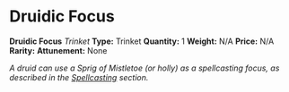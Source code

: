 # Druidic Focus

**Druidic Focus**
_Trinket_
**Type:** Trinket
**Quantity:** 1
**Weight:** N/A
**Price:** N/A
**Rarity:** 
**Attunement:** None

*A druid can use a Sprig of Mistletoe (or holly) as a spellcasting focus, as described in the <a href="https://www.dndbeyond.com/compendium/rules/basic-rules/spellcasting#MaterialM" rel="nofollow">Spellcasting</a> section.*